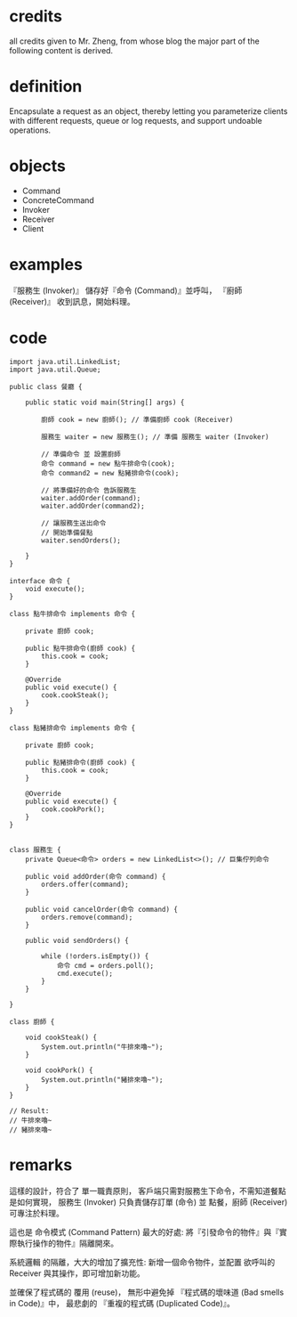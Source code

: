 # credits

all credits given to Mr. Zheng, from whose blog the major part of the following
content is derived.

# definition

Encapsulate a request as an object, thereby letting you parameterize clients with different requests, queue or log requests, and support undoable operations.

# objects
- Command
- ConcreteCommand
- Invoker
- Receiver
- Client

# examples

『服務生 (Invoker)』 儲存好『命令 (Command)』並呼叫，
『廚師 (Receiver)』 收到訊息，開始料理。

# code

```
import java.util.LinkedList;
import java.util.Queue;

public class 餐廳 {

    public static void main(String[] args) {

        廚師 cook = new 廚師(); // 準備廚師 cook (Receiver)

        服務生 waiter = new 服務生(); // 準備 服務生 waiter (Invoker)

        // 準備命令 並 設置廚師
        命令 command = new 點牛排命令(cook);
        命令 command2 = new 點豬排命令(cook);

        // 將準備好的命令 告訴服務生
        waiter.addOrder(command);
        waiter.addOrder(command2);

        // 讓服務生送出命令
        // 開始準備餐點
        waiter.sendOrders();

    }
}

interface 命令 {
    void execute();
}

class 點牛排命令 implements 命令 {

    private 廚師 cook;

    public 點牛排命令(廚師 cook) {
        this.cook = cook;
    }

    @Override
    public void execute() {
        cook.cookSteak();
    }
}

class 點豬排命令 implements 命令 {

    private 廚師 cook;

    public 點豬排命令(廚師 cook) {
        this.cook = cook;
    }

    @Override
    public void execute() {
        cook.cookPork();
    }
}


class 服務生 {
    private Queue<命令> orders = new LinkedList<>(); // 巨集佇列命令

    public void addOrder(命令 command) {
        orders.offer(command);
    }

    public void cancelOrder(命令 command) {
        orders.remove(command);
    }

    public void sendOrders() {

        while (!orders.isEmpty()) {
            命令 cmd = orders.poll();
            cmd.execute();
        }
    }

}

class 廚師 {

    void cookSteak() {
        System.out.println("牛排來嚕~");
    }

    void cookPork() {
        System.out.println("豬排來嚕~");
    }
}

// Result:
// 牛排來嚕~
// 豬排來嚕~
```

# remarks

這樣的設計，符合了 單一職責原則，
客戶端只需對服務生下命令，不需知道餐點是如何實現，
服務生 (Invoker) 只負責儲存訂單 (命令) 並 點餐，廚師 (Receiver) 可專注於料理。

這也是 命令模式 (Command Pattern) 最大的好處:
將『引發命令的物件』與『實際執行操作的物件』隔離開來。

系統邏輯 的隔離，大大的增加了擴充性:
新增一個命令物件，並配置 欲呼叫的 Receiver 與其操作，即可增加新功能。

並確保了程式碼的 覆用 (reuse)，
無形中避免掉 『程式碼的壞味道 (Bad smells in Code)』中，
最悲劇的 『重複的程式碼 (Duplicated Code)』。